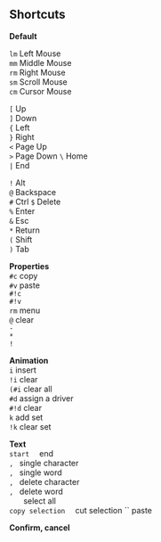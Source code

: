 ## Shortcuts

**Default**

`lm` Left Mouse  
`mm` Middle Mouse  
`rm` Right Mouse  
`sm` Scroll Mouse  
`cm` Cursor Mouse  

`[` Up  
`]` Down  
`{` Left  
`}` Right  
`<` Page Up  
`>` Page Down
`\` Home  
`|` End  

`!` Alt  
`@` Backspace  
`#` Ctrl 
`$` Delete  
`%` Enter  
`&` Esc  
`*` Return  
`(` Shift   
`)` Tab   

**Properties**  
`#c` copy  
`#v` paste  
`#!c`  
`#!v`  
`rm` menu  
`@` clear  
`-`  
`*`  
`!`  

**Animation**  
`i` insert  
`!i` clear  
`(#i` clear all  
`#d` assign a driver  
`#!d` clear  
`k` add set  
`!k` clear set 

**Text**  
`` start  
`` end  
``, `` single character  
``, `` single word  
``, `` delete character  
``, `` delete word  
``  
`` select all  
`` copy selection  
`` cut selection 
`` paste

**Confirm, cancel**  
